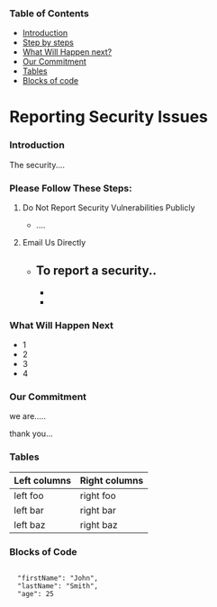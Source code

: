 ### Table of Contents

- [Introduction](#Introduction)
- [Step by steps](#Please-Follow-These-Steps)
- [What Will Happen next?](#What-Will-Happen-Next)
- [Our Commitment](#Our-Commitment)
- [Tables](#Tables)
- [Blocks of code](#Blocks-of-code)

# Reporting Security Issues

### Introduction

The security....

### Please Follow These Steps:

1. Do Not Report Security Vulnerabilities Publicly 

   - ....

2. Email Us Directly

    - To report a security..
         - 
         - 
         - 

### What Will Happen Next

- 1
- 2 
- 3
- 4

### Our Commitment 

we are.....

thank you...

### Tables

| Left columns     | Right columns  |
| ----------- | ----------- |
| left foo    | right foo       |
| left bar    | right bar       |
| left baz    | right baz       |

### Blocks of Code
```

  "firstName": "John",
  "lastName": "Smith",
  "age": 25

```
